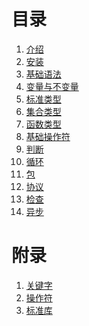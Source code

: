 # 目录
1. [介绍]()
2. [安装]()
3. [基础语法]()
4. [变量与不变量]()
5. [标准类型]()
6. [集合类型]()
7. [函数类型]()
8. [基础操作符]()
9. [判断]()
10. [循环]()
11. [包]()
12. [协议]()
13. [检查]()
14. [异步]()

# 附录
1. [关键字]()
2. [操作符]()
3. [标准库]()